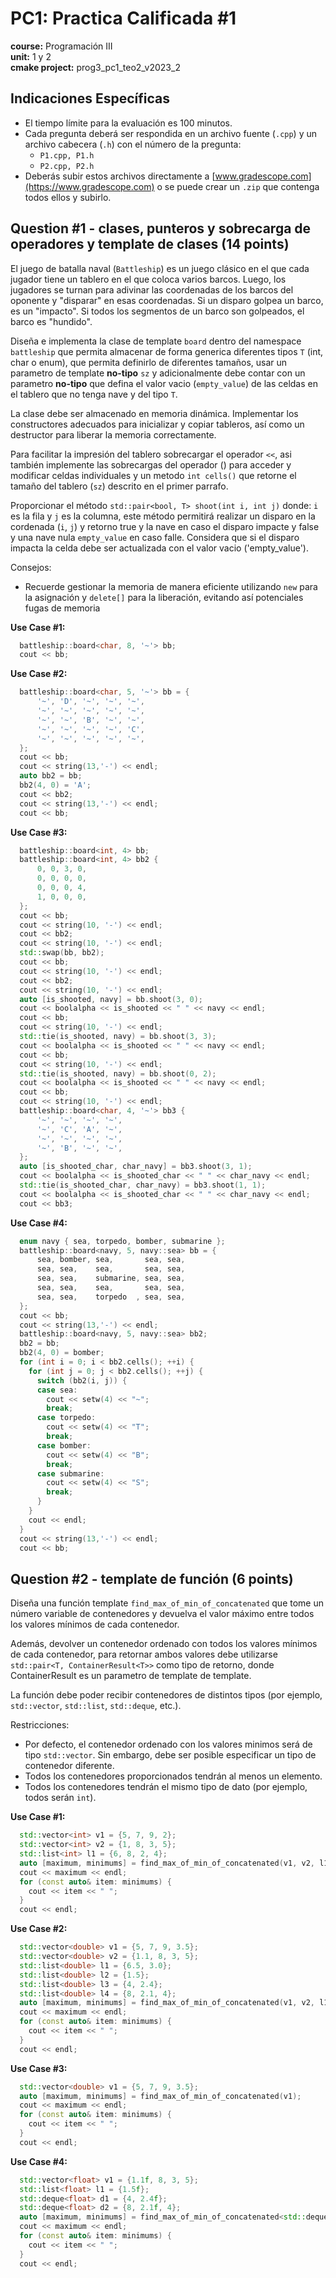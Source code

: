 # PC1: Practica Calificada #1
**course:** Programación III  
**unit:** 1 y 2  
**cmake project:** prog3_pc1_teo2_v2023_2
## Indicaciones Específicas
- El tiempo límite para la evaluación es 100 minutos.
- Cada pregunta deberá ser respondida en un archivo fuente (`.cpp`) y un archivo cabecera (`.h`) con el número de la pregunta:
    - `P1.cpp, P1.h`
    - `P2.cpp, P2.h`
- Deberás subir estos archivos directamente a [www.gradescope.com](https://www.gradescope.com) o se puede crear un `.zip` que contenga todos ellos y subirlo.


## Question #1 - clases, punteros y sobrecarga de operadores y template de clases (14 points)

El juego de batalla naval (`Battleship`) es un juego clásico en el que cada jugador tiene un tablero en el que coloca varios barcos. Luego, los jugadores se turnan para adivinar las coordenadas de los barcos del oponente y "disparar" en esas coordenadas. Si un disparo golpea un barco, es un "impacto". Si todos los segmentos de un barco son golpeados, el barco es "hundido".

Diseña e implementa la clase de template `board` dentro del namespace `battleship` que permita almacenar de forma generica diferentes tipos `T` (int, char o enum), que permita definirlo de diferentes tamaños, usar un parametro de template **no-tipo** `sz` y adicionalmente debe contar con un parametro **no-tipo** que defina el valor vacio (`empty_value`) de las celdas en el tablero que no tenga nave y del tipo `T`.

La clase debe ser almacenado en memoria dinámica. Implementar los constructores adecuados para inicializar y copiar tableros, así como un destructor para liberar la memoria correctamente.

Para facilitar la impresión del tablero sobrecargar el operador `<<`, asi también implemente las sobrecargas del operador () para acceder y modificar celdas individuales y un metodo `int cells()` que retorne el tamaño del tablero (`sz`) descrito en el primer parrafo.

Proporcionar el método `std::pair<bool, T> shoot(int i, int j)` donde: `i` es la fila y `j` es la columna, este método  permitirá realizar un disparo en la cordenada (`i`, `j`) y retorno true y la nave en caso el disparo impacte y false y una nave nula `empty_value` en caso falle. Considera que si el disparo impacta la celda debe ser actualizada con el valor vacio ('empty_value').

Consejos:
- Recuerde gestionar la memoria de manera eficiente utilizando `new` para la asignación y `delete[]` para la liberación, evitando así potenciales fugas de memoria


**Use Case #1:**
```cpp
  battleship::board<char, 8, '~'> bb;
  cout << bb;
```

**Use Case #2:**
```cpp
  battleship::board<char, 5, '~'> bb = {
      '~', 'D', '~', '~', '~',
      '~', '~', '~', '~', '~',
      '~', '~', 'B', '~', '~',
      '~', '~', '~', '~', 'C',
      '~', '~', '~', '~', '~',
  };
  cout << bb;
  cout << string(13,'-') << endl;
  auto bb2 = bb;
  bb2(4, 0) = 'A';
  cout << bb2;
  cout << string(13,'-') << endl;
  cout << bb;
```

**Use Case #3:**

```cpp
  battleship::board<int, 4> bb;
  battleship::board<int, 4> bb2 {
      0, 0, 3, 0,
      0, 0, 0, 0,
      0, 0, 0, 4,
      1, 0, 0, 0,
  };
  cout << bb;
  cout << string(10, '-') << endl;
  cout << bb2;
  cout << string(10, '-') << endl;
  std::swap(bb, bb2);
  cout << bb;
  cout << string(10, '-') << endl;
  cout << bb2;
  cout << string(10, '-') << endl;
  auto [is_shooted, navy] = bb.shoot(3, 0);
  cout << boolalpha << is_shooted << " " << navy << endl;
  cout << bb;
  cout << string(10, '-') << endl;
  std::tie(is_shooted, navy) = bb.shoot(3, 3);
  cout << boolalpha << is_shooted << " " << navy << endl;
  cout << bb;
  cout << string(10, '-') << endl;
  std::tie(is_shooted, navy) = bb.shoot(0, 2);
  cout << boolalpha << is_shooted << " " << navy << endl;
  cout << bb;
  cout << string(10, '-') << endl;
  battleship::board<char, 4, '~'> bb3 {
      '~', '~', '~', '~',
      '~', 'C', 'A', '~',
      '~', '~', '~', '~',
      '~', 'B', '~', '~',
  };
  auto [is_shooted_char, char_navy] = bb3.shoot(3, 1);
  cout << boolalpha << is_shooted_char << " " << char_navy << endl;
  std::tie(is_shooted_char, char_navy) = bb3.shoot(1, 1);
  cout << boolalpha << is_shooted_char << " " << char_navy << endl;
  cout << bb3;
```

**Use Case #4:**

```cpp
  enum navy { sea, torpedo, bomber, submarine };
  battleship::board<navy, 5, navy::sea> bb = {
      sea, bomber, sea,       sea, sea,
      sea, sea,    sea,       sea, sea,
      sea, sea,    submarine, sea, sea,
      sea, sea,    sea,       sea, sea,
      sea, sea,    torpedo  , sea, sea,
  };
  cout << bb;
  cout << string(13,'-') << endl;
  battleship::board<navy, 5, navy::sea> bb2;
  bb2 = bb;
  bb2(4, 0) = bomber;
  for (int i = 0; i < bb2.cells(); ++i) {
    for (int j = 0; j < bb2.cells(); ++j) {
      switch (bb2(i, j)) {
      case sea:
        cout << setw(4) << "~";
        break;
      case torpedo:
        cout << setw(4) << "T";
        break;
      case bomber:
        cout << setw(4) << "B";
        break;
      case submarine:
        cout << setw(4) << "S";
        break;
      }
    }
    cout << endl;
  }
  cout << string(13,'-') << endl;
  cout << bb;
```

## Question #2 - template de función (6 points)
Diseña una función template `find_max_of_min_of_concatenated` que tome un número variable de contenedores y devuelva el valor máximo entre todos los valores mínimos de cada contenedor. 

Además, devolver un contenedor ordenado con todos los valores mínimos de cada contenedor, para retornar ambos valores debe utilizarse `std::pair<T, ContainerResult<T>>` como tipo de retorno, donde ContainerResult es un parametro de template de template. 

La función debe poder recibir contenedores de distintos tipos (por ejemplo, `std::vector`, `std::list`, `std::deque`, etc.).

Restricciones:
- Por defecto, el contenedor ordenado con los valores minimos será de tipo `std::vector`. Sin embargo, debe ser posible especificar un tipo de contenedor diferente.
- Todos los contenedores proporcionados tendrán al menos un elemento.
- Todos los contenedores tendrán el mismo tipo de dato (por ejemplo, todos serán `int`).

**Use Case #1:**
```cpp
  std::vector<int> v1 = {5, 7, 9, 2};
  std::vector<int> v2 = {1, 8, 3, 5};
  std::list<int> l1 = {6, 8, 2, 4};
  auto [maximum, minimums] = find_max_of_min_of_concatenated(v1, v2, l1);
  cout << maximum << endl;
  for (const auto& item: minimums) {
    cout << item << " ";
  }
  cout << endl;
```

**Use Case #2:**
```cpp
  std::vector<double> v1 = {5, 7, 9, 3.5};
  std::vector<double> v2 = {1.1, 8, 3, 5};
  std::list<double> l1 = {6.5, 3.0};
  std::list<double> l2 = {1.5};
  std::list<double> l3 = {4, 2.4};
  std::list<double> l4 = {8, 2.1, 4};
  auto [maximum, minimums] = find_max_of_min_of_concatenated(v1, v2, l1, l2, l3, l4);
  cout << maximum << endl;
  for (const auto& item: minimums) {
    cout << item << " ";
  }
  cout << endl;
```

**Use Case #3:**
```cpp
  std::vector<double> v1 = {5, 7, 9, 3.5};
  auto [maximum, minimums] = find_max_of_min_of_concatenated(v1);
  cout << maximum << endl;
  for (const auto& item: minimums) {
    cout << item << " ";
  }
  cout << endl;
```

**Use Case #4:**
```cpp
  std::vector<float> v1 = {1.1f, 8, 3, 5};
  std::list<float> l1 = {1.5f};
  std::deque<float> d1 = {4, 2.4f};
  std::deque<float> d2 = {8, 2.1f, 4};
  auto [maximum, minimums] = find_max_of_min_of_concatenated<std::deque>(v1, l1, d1, d2);
  cout << maximum << endl;
  for (const auto& item: minimums) {
    cout << item << " ";
  }
  cout << endl;
```

